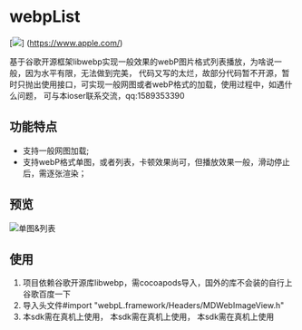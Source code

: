 # webpList

[![](https://img.shields.io/badge/language-Objective--C-f48041.svg?style=flat)]
(https://www.apple.com/)&nbsp;

基于谷歌开源框架libwebp实现一般效果的webP图片格式列表播放，为啥说一般，因为水平有限，无法做到完美，
代码又写的太烂，故部分代码暂不开源，暂时只抛出使用接口，可实现一般网图或者webP格式的加载，使用过程中，如遇什么问题，
可与本ioser联系交流，qq:1589353390

## 功能特点
- 支持一般网图加载;
- 支持webP格式单图，或者列表，卡顿效果尚可，但播放效果一般，滑动停止后，需逐张渲染；

## 预览

![单图&列表](https://github.com/Hurdery/webpList/cover/pic.gif)

## 使用
1. 项目依赖谷歌开源库libwebp，需cocoapods导入，国外的库不会装的自行上谷歌百度一下
2. 导入头文件#import "webpL.framework/Headers/MDWebImageView.h"
3. 本sdk需在真机上使用， 本sdk需在真机上使用， 本sdk需在真机上使用


